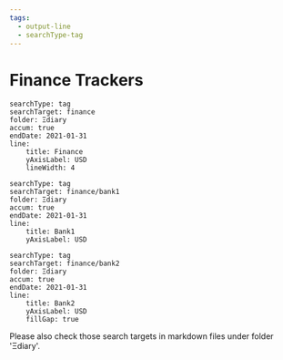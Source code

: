 ```yaml
---
tags:
  - output-line
  - searchType-tag
---
```

# Finance Trackers

```tracker
searchType: tag
searchTarget: finance
folder: Ξdiary
accum: true
endDate: 2021-01-31
line:
    title: Finance
    yAxisLabel: USD
    lineWidth: 4
```

```tracker
searchType: tag
searchTarget: finance/bank1
folder: Ξdiary
accum: true
endDate: 2021-01-31
line:
    title: Bank1
    yAxisLabel: USD
```

```tracker
searchType: tag
searchTarget: finance/bank2
folder: Ξdiary
accum: true
endDate: 2021-01-31
line:
    title: Bank2
    yAxisLabel: USD
    fillGap: true
```

Please also check those search targets in markdown files under folder 'Ξdiary'.
